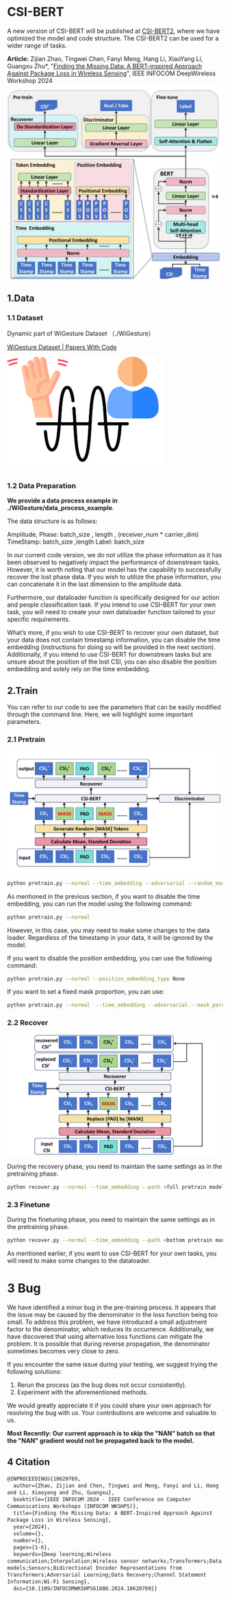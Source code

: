 # CSI-BERT

A new version of CSI-BERT will be published at [CSI-BERT2](https://github.com/RS2002/CSI-BERT2), where we have optimized the model and code structure. The CSI-BERT2 can be used for a wider range of tasks.

**Article:** Zijian Zhao, Tingwei Chen, Fanyi Meng, Hang Li, XiaoYang Li, Guangxu Zhu*, "[Finding the Missing Data: A BERT-inspired Approach Against Package Loss in Wireless Sensing](https://ieeexplore.ieee.org/document/10620769)", IEEE INFOCOM DeepWireless Workshop 2024![](./img/CSIBERT.jpg)



## 1.Data

### 1.1 Dataset

Dynamic part of WiGesture Dataset （./WiGesture）

 [WiGesture Dataset | Papers With Code](https://paperswithcode.com/dataset/wigesture) 



<img src="./img/WiGesture.png" style="zoom:50%;" />



### 1.2 Data Preparation

**We provide a data process example in ./WiGesture/data_process_example**.

The data structure is as follows:

Amplitude, Phase: batch_size , length , (receiver_num * carrier_dim)
TimeStamp: batch_size ,length
Label: batch_size

In our current code version, we do not utilize the phase information as it has been observed to negatively impact the performance of downstream tasks. However, it is worth noting that our model has the capability to successfully recover the lost phase data. If you wish to utilize the phase information, you can concatenate it in the last dimension to the amplitude data.

Furthermore, our dataloader function is specifically designed for our action and people classification task. If you intend to use CSI-BERT for your own task, you will need to create your own dataloader function tailored to your specific requirements.

What’s more, if you wish to use CSI-BERT to recover your own dataset, but your data does not contain timestamp information, you can disable the time embedding (instructions for doing so will be provided in the next section). Additionally, if you intend to use CSI-BERT for downstream tasks but are unsure about the position of the lost CSI, you can also disable the position embedding and solely rely on the time embedding.



## 2.Train

You can refer to our code to see the parameters that can be easily modified through the command line. Here, we will highlight some important parameters.

### 2.1 Pretrain

![](./img/Train.jpg)

```bash
python pretrain.py --normal --time_embedding --adversarial --random_mask_percent
```

As mentioned in the previous section, if you want to disable the time embedding, you can run the model using the following command:

```bash
python pretrain.py --normal
```

However, in this case, you may need to make some changes to the data loader. Regardless of the timestamp in your data, it will be ignored by the model.

If you want to disable the position embedding, you can use the following command:

```bash
python pretrain.py --normal --position_embedding_type None
```

If you want to set a fixed mask proportion, you can use:

```bash
python pretrain.py --normal  --time_embedding --adversarial --mask_percent <your mask proportion>
```



### 2.2 Recover

![](./img/Recovery.jpg)

During the recovery phase, you need to maintain the same settings as in the pretraining phase.

```bash
python recover.py --normal --time_embedding --path <full pretrain model path>
```



### 2.3 Finetune

During the finetuning phase, you need to maintain the same settings as in the pretraining phase.

```bash
python recover.py --normal --time_embedding --path <bottom pretrain model path> --class_num <class num> --task <task name>
```

As mentioned earlier, if you want to use CSI-BERT for your own tasks, you will need to make some changes to the dataloader.



# 3 Bug

We have identified a minor bug in the pre-training process. It appears that the issue may be caused by the denominator in the loss function being too small. To address this problem, we have introduced a small adjustment factor to the denominator, which reduces its occurrence. Additionally, we have discovered that using alternative loss functions can mitigate the problem. It is possible that during reverse propagation, the denominator sometimes becomes very close to zero.

If you encounter the same issue during your testing, we suggest trying the following solutions:

1. Rerun the process (as the bug does not occur consistently).
2. Experiment with the aforementioned methods.

We would greatly appreciate it if you could share your own approach for resolving the bug with us. Your contributions are welcome and valuable to us.

**Most Recently: Our current approach is to skip the "NAN" batch so that the "NAN" gradient would not be propagated back to the model.**



## 4 Citation

```
@INPROCEEDINGS{10620769,
  author={Zhao, Zijian and Chen, Tingwei and Meng, Fanyi and Li, Hang and Li, Xiaoyang and Zhu, Guangxu},
  booktitle={IEEE INFOCOM 2024 - IEEE Conference on Computer Communications Workshops (INFOCOM WKSHPS)}, 
  title={Finding the Missing Data: A BERT-Inspired Approach Against Package Loss in Wireless Sensing}, 
  year={2024},
  volume={},
  number={},
  pages={1-6},
  keywords={Deep learning;Wireless communication;Interpolation;Wireless sensor networks;Transformers;Data models;Sensors;Bidirectional Encoder Representations from Transformers;Adversarial Learning;Data Recovery;Channel Statement Information;Wi-Fi Sensing},
  doi={10.1109/INFOCOMWKSHPS61880.2024.10620769}}
```

